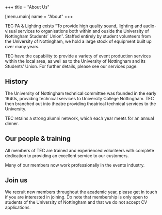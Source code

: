 +++
title = "About Us"

[menu.main]
	name = "About"
+++

TEC PA & Lighting exists “To provide high quality sound, lighting and audio-visual services to organisations both within and ouside the University of Nottingham Students’ Union”. Staffed entirely by student volunteers from the University of Nottingham, we hold a large stock of equipment built up over many years.

TEC have the capability to provide a variety of event production services within the local area, as well as to the University of Nottingham and its Students’ Union. For further details, please see our services page.

## History
The University of Nottingham technical committee was founded in the early 1940s, providing technical services to University College Nottingham. TEC then branched out into theatre providing theatrical technical services to the University.

TEC retains a strong alumni network, which each year meets for an annual dinner.

## Our people & training
All members of TEC are trained and experienced volunteers with complete dedication to providing an excellent service to our customers.

Many of our members now work professionally in the events industry.

## Join us
We recruit new members throughout the academic year, please get in touch if you are interested in joining. Do note that membership is only open to students of the University of Nottingham and that we do not accept CV applications.

